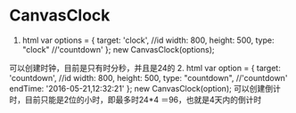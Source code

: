# CanvasClock
1.  html  <canvas id="clock"></canvas>
var options = {
      target: 'clock', //id
      width: 800,
      height: 500,
      type: "clock" //'countdown'
    };
    new CanvasClock(options);
    
可以创建时钟，目前是只有时分秒，并且是24的
2. html  <canvas id="countdown"></canvas>
var option = {
      target: 'countdown', //id
      width: 800,
      height: 500,
      type: "countdown", //'countdown'
      endTime: '2016-05-21,12:32:21'
    };
    new CanvasClock(option);
可以创建倒计时，目前只能是2位的小时，即最多时24*4 ＝96，也就是4天内的倒计时
